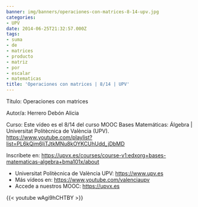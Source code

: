 ```yaml
---
banner: img/banners/operaciones-con-matrices-8-14-upv.jpg
categories:
- UPV
date: 2014-06-25T21:32:57.000Z
tags:
- suma
- de
- matrices
- producto
- matriz
- por
- escalar
- matematicas
title: 'Operaciones con matrices | 8/14 | UPV'
---
```


Título: Operaciones con matrices

Autor/a: Herrero Debón Alicia

Curso: Este vídeo es el 8/14 del curso MOOC Bases Matemáticas: Álgebra | Universitat Politècnica de València (UPV). https://www.youtube.com/playlist?list=PL6kQim6ljTJtkMNu8kOYKCUhUdd_jDbMD 

Inscríbete en: https://upvx.es/courses/course-v1:edxorg+bases-matematicas-algebra+bma101x/about


+ Universitat Politècnica de València UPV: https://www.upv.es
+ Más vídeos en: https://www.youtube.com/valenciaupv
+ Accede a nuestros MOOC: https://upvx.es

{{< youtube wAgi9hCHTBY >}}
